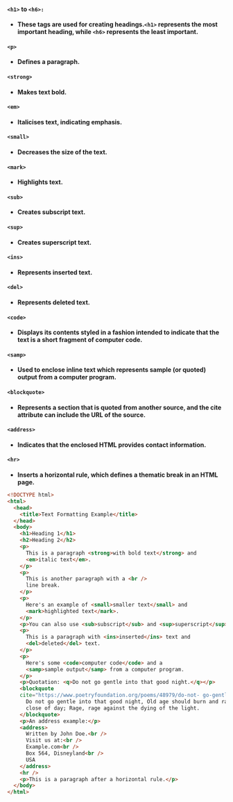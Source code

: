 
#### ``<h1>`` to ``<h6>:``
- **These tags are used for creating headings.``<h1>`` represents the most important heading, while ``<h6>`` represents the least important.**

#### ``<p>``
- **Defines a paragraph.**

#### ``<strong>``
- **Makes text bold.**

#### ``<em>``
- **Italicises text, indicating emphasis.**

#### ``<small>``
- **Decreases the size of the text.**

#### ``<mark>``
- **Highlights text.**

#### ``<sub>``
- **Creates subscript text.**

#### ``<sup>``
- **Creates superscript text.**

#### ``<ins>``
- **Represents inserted text.**

#### ``<del>``
- **Represents deleted text.**

#### ``<code>``
- **Displays its contents styled in a fashion intended to indicate that the text is a short fragment of computer code.**
#### ``<samp>``
- **Used to enclose inline text which represents sample (or quoted) output from a computer program.**
#### ``<blockquote>``
- **Represents a section that is quoted from another source, and the cite attribute can include the URL of the source.**

#### ``<address>``
- **Indicates that the enclosed HTML provides contact information.**

#### ``<hr>``
- **Inserts a horizontal rule, which defines a thematic break in an HTML page.**

```html
<!DOCTYPE html>
<html>
  <head>
    <title>Text Formatting Example</title>
  </head>
  <body>
    <h1>Heading 1</h1>
    <h2>Heading 2</h2>
    <p>
      This is a paragraph <strong>with bold text</strong> and
      <em>italic text</em>.
    </p>
    <p>
      This is another paragraph with a <br />
      line break.
    </p>
    <p>
      Here's an example of <small>smaller text</small> and
      <mark>highlighted text</mark>.
    </p>
    <p>You can also use <sub>subscript</sub> and <sup>superscript</sup>.</p>
    <p>
      This is a paragraph with <ins>inserted</ins> text and
      <del>deleted</del> text.
    </p>
    <p>
      Here's some <code>computer code</code> and a
      <samp>sample output</samp> from a computer program.
    </p>
    <p>Quotation: <q>Do not go gentle into that good night.</q></p>
    <blockquote
	cite="https://www.poetryfoundation.org/poems/48979/do-not- go-gentle-into-that-good-night">
      Do not go gentle into that good night, Old age should burn and rave at
      close of day; Rage, rage against the dying of the light.
    </blockquote>
    <p>An address example:</p>
    <address>
      Written by John Doe.<br />
      Visit us at:<br />
      Example.com<br />
      Box 564, Disneyland<br />
      USA
    </address>
    <hr />
    <p>This is a paragraph after a horizontal rule.</p>
  </body>
</html>

```